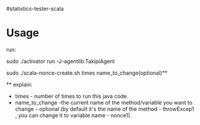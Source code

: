 #statistics-tester-scala

Usage
=====

run:

sudo ./activator run -J-agentlib:TakipiAgent

sudo ./scala-nonce-create.sh times name_to_change(optional)**

** explain:
- times - number of times to run this java code. 
- name_to_change -the current name of the method/variable you want to change - optional (by default it's the name of the method - throwExcep1 , you can change it to variable name - nonce1). 
